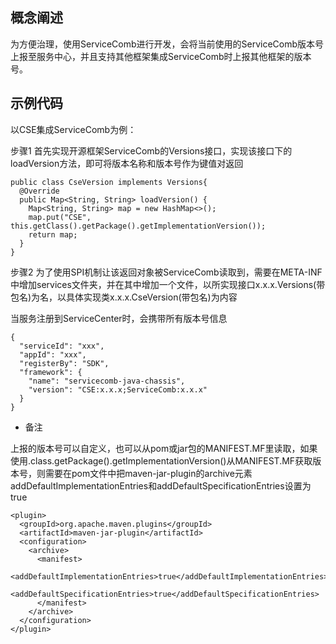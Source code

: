 ## 概念阐述

为方便治理，使用ServiceComb进行开发，会将当前使用的ServiceComb版本号上报至服务中心，并且支持其他框架集成ServiceComb时上报其他框架的版本号。

## 示例代码

以CSE集成ServiceComb为例：

步骤1 首先实现开源框架ServiceComb的Versions接口，实现该接口下的loadVersion方法，即可将版本名称和版本号作为键值对返回

```
public class CseVersion implements Versions{
  @Override
  public Map<String, String> loadVersion() {
    Map<String, String> map = new HashMap<>();
    map.put("CSE", this.getClass().getPackage().getImplementationVersion());
    return map;
  }
}
```

步骤2 为了使用SPI机制让该返回对象被ServiceComb读取到，需要在META-INF中增加services文件夹，并在其中增加一个文件，以所实现接口x.x.x.Versions\(带包名\)为名，以具体实现类x.x.x.CseVersion\(带包名\)为内容

当服务注册到ServiceCenter时，会携带所有版本号信息

```
{
  "serviceId": "xxx",
  "appId": "xxx",
  "registerBy": "SDK",
  "framework": {
    "name": "servicecomb-java-chassis",
    "version": "CSE:x.x.x;ServiceComb:x.x.x"
  } 
}
```

* 备注

上报的版本号可以自定义，也可以从pom或jar包的MANIFEST.MF里读取，如果使用.class.getPackage\(\).getImplementationVersion\(\)从MANIFEST.MF获取版本号，则需要在pom文件中把maven-jar-plugin的archive元素addDefaultImplementationEntries和addDefaultSpecificationEntries设置为true

```
<plugin>
  <groupId>org.apache.maven.plugins</groupId>
  <artifactId>maven-jar-plugin</artifactId>
  <configuration>
    <archive>
      <manifest>
        <addDefaultImplementationEntries>true</addDefaultImplementationEntries>
        <addDefaultSpecificationEntries>true</addDefaultSpecificationEntries>
      </manifest>
    </archive>
  </configuration>
</plugin>
```





